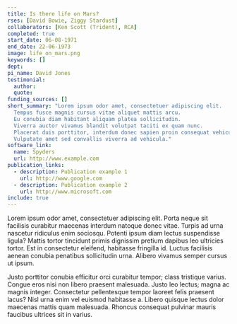 ```yaml
---
title: Is there life on Mars? 
rses: [David Bowie, Ziggy Stardust]
collaborators: [Ken Scott (Trident), RCA]
completed: true 
start_date: 06-08-1971
end_date: 22-06-1973
image: life_on_mars.png
keywords: []
dept:
pi_name: David Jones
testimonial:
  author:
  quote:
funding_sources: []
short_summary: "Lorem ipsum odor amet, consectetuer adipiscing elit. 
  Tempus fusce magnis cursus vitae aliquet mattis arcu.
  Eu conubia diam habitant aliquam platea sollicitudin.
  Viverra auctor vivamus blandit volutpat taciti ex quam nunc.
  Placerat duis porttitor, interdum donec sapien proin consequat vehicula magnis.
  Vulputate amet sed convallis viverra ad vehicula."
software_link: 
  name: Spyders
  url: http://www.example.com
publication_links:
  - description: Publication example 1
    url: http://www.google.com
  - description: Publication example 2
    url: http://www.microsoft.com
include: true
---
```

Lorem ipsum odor amet, consectetuer adipiscing elit.
Porta neque sit facilisis curabitur maecenas interdum natoque donec vitae.
Turpis ad urna nascetur ridiculus enim sociosqu.
Potenti ipsum diam lectus suspendisse ligula?
Mattis tortor tincidunt primis dignissim pretium dapibus leo ultricies tortor.
Est in consectetur eleifend, habitasse fringilla id.
Luctus facilisis aenean conubia penatibus sollicitudin urna.
Alibero vivamus semper cursus ut ipsum.

Justo porttitor conubia efficitur orci curabitur tempor; class tristique varius.
Congue eros nisi non libero praesent malesuada.
Justo leo lectus; magna ac magnis integer.
Consectetur pellentesque tempor laoreet felis praesent lacus?
Nisl urna enim vel euismod habitasse a.
Libero quisque lectus dolor maecenas mattis quam malesuada.
Rhoncus consequat pulvinar mauris faucibus ultrices sit in varius.